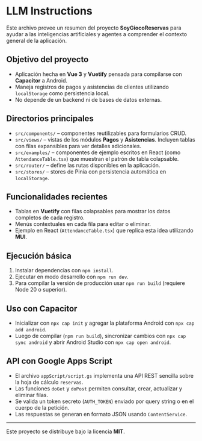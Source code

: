 # LLM Instructions

Este archivo provee un resumen del proyecto **SoyGiocoReservas** para ayudar a las inteligencias artificiales y agentes a comprender el contexto general de la aplicación.

## Objetivo del proyecto

- Aplicación hecha en **Vue 3** y **Vuetify** pensada para compilarse con **Capacitor** a Android.
- Maneja registros de pagos y asistencias de clientes utilizando `localStorage` como persistencia local.
- No depende de un backend ni de bases de datos externas.

## Directorios principales

- `src/components/` – componentes reutilizables para formularios CRUD.
- `src/views/` – vistas de los módulos **Pagos** y **Asistencias**. Incluyen tablas con filas expansibles para ver detalles adicionales.
- `src/examples/` – componentes de ejemplo escritos en React (como `AttendanceTable.tsx`) que muestran el patrón de tabla colapsable.
- `src/router/` – define las rutas disponibles en la aplicación.
- `src/stores/` – stores de Pinia con persistencia automática en `localStorage`.

## Funcionalidades recientes

- Tablas en **Vuetify** con filas colapsables para mostrar los datos completos de cada registro.
- Menús contextuales en cada fila para editar o eliminar.
- Ejemplo en React (`AttendanceTable.tsx`) que replica esta idea utilizando **MUI**.

## Ejecución básica

1. Instalar dependencias con `npm install`.
2. Ejecutar en modo desarrollo con `npm run dev`.
3. Para compilar la versión de producción usar `npm run build` (requiere Node 20 o superior).

## Uso con Capacitor

- Inicializar con `npx cap init` y agregar la plataforma Android con `npx cap add android`.
- Luego de compilar (`npm run build`), sincronizar cambios con `npx cap sync android` y abrir Android Studio con `npx cap open android`.

## API con Google Apps Script

- El archivo `appScript/script.gs` implementa una API REST sencilla sobre la hoja de cálculo `reservas`.
- Las funciones `doGet` y `doPost` permiten consultar, crear, actualizar y eliminar filas.
- Se valida un token secreto (`AUTH_TOKEN`) enviado por query string o en el cuerpo de la petición.
- Las respuestas se generan en formato JSON usando `ContentService`.

---
Este proyecto se distribuye bajo la licencia **MIT**.
